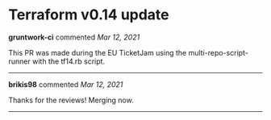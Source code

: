 # Terraform v0.14 update

**gruntwork-ci** commented *Mar 12, 2021*

This PR was made during the EU TicketJam using the multi-repo-script-runner with the tf14.rb script.
<br />
***


**brikis98** commented *Mar 12, 2021*

Thanks for the reviews! Merging now.
***

